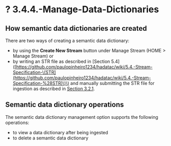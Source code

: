 # ? 3.4.4.-Manage-Data-Dictionaries

## How semantic data dictionaries are created

There are two ways of creating a semantic data dictionary:

* by using the **Create New Stream** button under Manage Stream \(HOME &gt; Manage Stream\) or 
* by writing an STR file as described in \[Section 5.4\]\([https://github.com/paulopinheiro1234/hadatac/wiki/5.4.-Stream-Specification-\(STR](https://github.com/paulopinheiro1234/hadatac/wiki/5.4.-Stream-Specification-%28STR)\)\) and manually submitting the STR file for ingestion as described in [Section 3.2.1](https://github.com/paulopinheiro1234/hadatac/wiki/3.2.-Manage-Data-File-Ingestion#321-manual-data-file-ingest). 

## Semantic data dictionary operations

The semantic data dictionary management option supports the following operations:

* to view a data dictionary after being ingested
* to delete a semantic data dictionary

